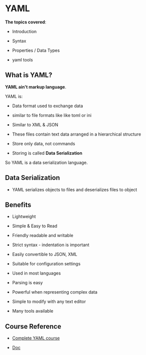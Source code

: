 # YAML

**The topics covered**:

- Introduction

- Syntax

- Properties / Data Types

- yaml tools

## What is YAML?

**YAML ain't markup language**.

YAML is:

- Data format used to exchange data

- similar to file formats like like toml or ini

- Similar to XML & JSON

- These files contain text data arranged in a hierarchical structure

- Store only data, not commands

- Storing is called **Data Serialization**

So YAML is a data serialization language.

## Data Serialization

- YAML serializes objects to files and deserializes files to object

## Benefits

- Lightweight

- Simple & Easy to Read

- Friendly readable and writable

- Strict syntax - indentation is important

- Easily convertible to JSON, XML

- Suitable for configuration settings

- Used in most languages

- Parsing is easy

- Powerful when representing complex data

- Simple to modify with any text editor

- Many tools available

## Course Reference

- [Complete YAML course](https://www.youtube.com/watch?v=IA90BTozdow&list=PL9gnSGHSqcnoqBXdMwUTRod4Gi3eac2Ak&index=6)

- [Doc](https://www.w3schools.io/file/yaml-introduction/)
